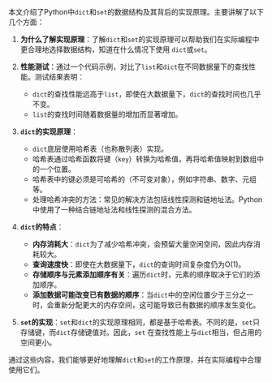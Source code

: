 本文介绍了Python中`dict`和`set`的数据结构及其背后的实现原理。主要讲解了以下几个方面：

1. **为什么了解实现原理**：了解`dict`和`set`的实现原理可以帮助我们在实际编程中更合理地选择数据结构，知道在什么情况下使用
   `dict`或`set`。

2. **性能测试**：通过一个代码示例，对比了`list`和`dict`在不同数据量下的查找性能。测试结果表明：
    - `dict`的查找性能远高于`list`，即使在大数据量下，`dict`的查找时间也几乎不变。
    - `list`的查找时间随着数据量的增加而显著增加。

3. **`dict`的实现原理**：
    - `dict`底层使用哈希表（也称散列表）实现。
    - 哈希表通过哈希函数将键（`key`）转换为哈希值，再将哈希值映射到数组中的一个位置。
    - 哈希表中的键必须是可哈希的（不可变对象），例如字符串、数字、元组等。
    - 处理哈希冲突的方法：常见的解决方法包括线性探测和链地址法。Python中使用了一种结合链地址法和线性探测的混合方法。

4. **`dict`的特点**：
    - **内存消耗大**：`dict`为了减少哈希冲突，会预留大量空闲空间，因此内存消耗较大。
    - **查询速度快**：即使在大数据量下，`dict`的查询时间复杂度仍为O(1)。
    - **存储顺序与元素添加顺序有关**：遍历`dict`时，元素的顺序取决于它们的添加顺序。
    - **添加数据可能改变已有数据的顺序**：当`dict`中的空闲位置少于三分之一时，会重新分配更大的内存空间，这可能导致已有数据的顺序发生变化。

5. **`set`的实现**：`set`和`dict`的实现原理相同，都是基于哈希表。不同的是，`set`只存储键，而`dict`存储键值对。因此，`set`
   在查找性能上与`dict`相当，但占用的空间更小。

通过这些内容，我们能够更好地理解`dict`和`set`的工作原理，并在实际编程中合理使用它们。